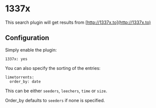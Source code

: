 # 1337x
This search plugin will get results from [http://1337x.to](http://1337x.to)

## Configuration
Simply enable the plugin:
```
1337x: yes
```




You can also specify the sorting of the entries:
```
limetorrents:
  order_by: date
```
This can be either `seeders`, `leechers`, `time` or `size`.

Order_by defaults to `seeders` if none is specified.